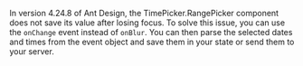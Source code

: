 In version 4.24.8 of Ant Design, the TimePicker.RangePicker component does not save its value after losing focus. To solve this issue, you can use the `onChange` event instead of `onBlur`. You can then parse the selected dates and times from the event object and save them in your state or send them to your server.
